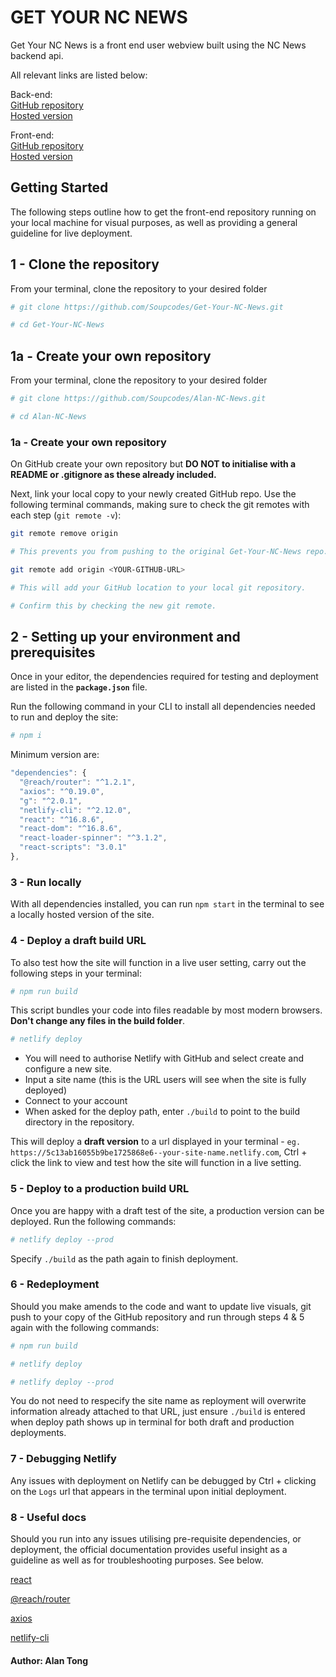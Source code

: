 # GET YOUR NC NEWS

Get Your NC News is a front end user webview built using the NC News backend api.

All relevant links are listed below:

Back-end:  
[GitHub repository](https://github.com/Soupcodes/Alan-NC-News)  
[Hosted version](https://alansoup-nc-news.herokuapp.com)

Front-end:  
[GitHub repository](https://github.com/Soupcodes/Get-Your-NC-News)  
[Hosted version](https://alan-nc-news.netlify.com/)

## Getting Started

The following steps outline how to get the front-end repository running on your local machine for visual purposes, as well as providing a general guideline for live deployment.

## 1 - Clone the repository

From your terminal, clone the repository to your desired folder

```bash
# git clone https://github.com/Soupcodes/Get-Your-NC-News.git

# cd Get-Your-NC-News
```

## 1a - Create your own repository

From your terminal, clone the repository to your desired folder

```bash
# git clone https://github.com/Soupcodes/Alan-NC-News.git

# cd Alan-NC-News
```

### 1a - Create your own repository

On GitHub create your own repository but **DO NOT to initialise with a README or .gitignore as these already included.**

Next, link your local copy to your newly created GitHub repo. Use the following terminal commands, making sure to check the git remotes with each step (`git remote -v`):

```bash
git remote remove origin

# This prevents you from pushing to the original Get-Your-NC-News repo.
```

```bash
git remote add origin <YOUR-GITHUB-URL>

# This will add your GitHub location to your local git repository.

# Confirm this by checking the new git remote.
```

## 2 - Setting up your environment and prerequisites

Once in your editor, the dependencies required for testing and deployment are listed in the **`package.json`** file.

Run the following command in your CLI to install all dependencies needed to run and deploy the site:

```bash
# npm i
```

Minimum version are:

```javascript
"dependencies": {
  "@reach/router": "^1.2.1",
  "axios": "^0.19.0",
  "g": "^2.0.1",
  "netlify-cli": "^2.12.0",
  "react": "^16.8.6",
  "react-dom": "^16.8.6",
  "react-loader-spinner": "^3.1.2",
  "react-scripts": "3.0.1"
},
```

### 3 - Run locally

With all dependencies installed, you can run `npm start` in the terminal to see a locally hosted version of the site.

### 4 - Deploy a draft build URL

To also test how the site will function in a live user setting, carry out the following steps in your terminal:

```bash
# npm run build
```

This script bundles your code into files readable by most modern browsers. **Don't change any files in the build folder**.

```bash
# netlify deploy
```

- You will need to authorise Netlify with GitHub and select create and configure a new site.
- Input a site name (this is the URL users will see when the site is fully deployed)
- Connect to your account
- When asked for the deploy path, enter `./build` to point to the build directory in the repository.

This will deploy a **draft version** to a url displayed in your terminal - `eg. https://5c13ab16055b9be1725868e6--your-site-name.netlify.com`, Ctrl + click the link to view and test how the site will function in a live setting.

### 5 - Deploy to a production build URL

Once you are happy with a draft test of the site, a production version can be deployed. Run the following commands:

```bash
# netlify deploy --prod
```

Specify `./build` as the path again to finish deployment.

### 6 - Redeployment

Should you make amends to the code and want to update live visuals, git push to your copy of the GitHub repository and run through steps 4 & 5 again with the following commands:

```bash
# npm run build
```

```bash
# netlify deploy
```

```bash
# netlify deploy --prod
```

You do not need to respecify the site name as reployment will overwrite information already attached to that URL, just ensure `./build` is entered when deploy path shows up in terminal for both draft and production deployments.

### 7 - Debugging Netlify

Any issues with deployment on Netlify can be debugged by Ctrl + clicking on the `Logs` url that appears in the terminal upon initial deployment.

### 8 - Useful docs

Should you run into any issues utilising pre-requisite dependencies, or deployment, the official documentation provides useful insight as a guideline as well as for troubleshooting purposes. See below.

[react](https://reactjs.org/docs/hello-world.html)

[@reach/router](https://reach.tech/router)

[axios](https://www.npmjs.com/package/axios)

[netlify-cli](https://www.netlify.com/docs/)

#### Author: Alan Tong
